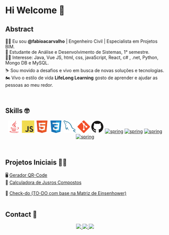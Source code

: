 <h1> Hi Welcome 👋</h1> 
<h2>Abstract</h2>

👨‍💻 Eu sou **@fabioacarvalho** | Engenheiro Civil | Especialista em Projetos BIM. <br>
🌱 Estudante de Análise e Desenvolvimento de Sistemas, 1° semestre. <br>
🐱‍💻 Interesse: Java, Vue JS, html, css, javaScript, React, c# , .net, Python, Mongo DB e MySQL.  <br>
⛷ Sou movido a desafios e vivo em busca de novas soluções e tecnologias.  <br>
🏍 Vivo o estilo de vida  __LifeLong Learning__ gosto de aprender e ajudar as pessoas ao meu redor.  <br>

<br>

<h2>Skills 🤓</h2>

<p align="center" gap=".5rem">
    <a target="_blank" rel="noopener noreferrer" href="https://raw.githubusercontent.com/devicons/devicon/master/icons/java/java-plain.svg"><img height="40" src="https://raw.githubusercontent.com/devicons/devicon/master/icons/java/java-plain.svg" style="max-width:100%;"></a>                 
    <a target="_blank" rel="noopener noreferrer" href="https://raw.githubusercontent.com/devicons/devicon/master/icons/javascript/javascript-original.svg"><img  height="40" src="https://raw.githubusercontent.com/devicons/devicon/master/icons/javascript/javascript-original.svg" style="max-width:100%;"></a>                 
    <a target="_blank" rel="noopener noreferrer" href="https://raw.githubusercontent.com/devicons/devicon/master/icons/html5/html5-original.svg"><img height="40" src="https://raw.githubusercontent.com/devicons/devicon/master/icons/html5/html5-original.svg" style="max-width:100%;"></a>                 
    <a target="_blank" rel="noopener noreferrer" href="https://raw.githubusercontent.com/devicons/devicon/master/icons/css3/css3-original.svg"><img height="40" src="https://raw.githubusercontent.com/devicons/devicon/master/icons/css3/css3-original.svg" style="max-width:100%;"></a>                               
    <a target="_blank" rel="noopener noreferrer" href="https://raw.githubusercontent.com/devicons/devicon/master/icons/mysql/mysql-original.svg"><img height="40" src="https://raw.githubusercontent.com/devicons/devicon/master/icons/mysql/mysql-original.svg" style="max-width:100%;"></a>                  
    <a target="_blank" rel="noopener noreferrer" href="https://raw.githubusercontent.com/devicons/devicon/master/icons/git/git-original.svg"><img height="40" src="https://raw.githubusercontent.com/devicons/devicon/master/icons/git/git-original.svg" style="max-width:100%;"></a>                 
    <a target="_blank" rel="noopener noreferrer" href="https://raw.githubusercontent.com/devicons/devicon/master/icons/github/github-original.svg"><img height="40" src="https://raw.githubusercontent.com/devicons/devicon/master/icons/github/github-original.svg" style="max-width:100%;"></a>    
    <a target="_blank" rel="noopener noreferrer" href="https://www.vectorlogo.zone/logos/getbootstrap/getbootstrap-icon.svg"><img height="40" src="https://www.vectorlogo.zone/logos/getbootstrap/getbootstrap-icon.svg" alt="spring" data-canonical-src="https://www.vectorlogo.zone/logos/getbootstrap/getbootstrap-icon.svg" style="max-width:100%;"></a>
    <a target="_blank" rel="noopener noreferrer" href="https://www.vectorlogo.zone/logos/vuejs/vuejs-icon.svg"><img height="40" src="https://www.vectorlogo.zone/logos/vuejs/vuejs-icon.svg" alt="spring" data-canonical-src="https://www.vectorlogo.zone/logos/vuejs/vuejs-icon.svg" style="max-width:100%;"></a>
    <a target="_blank" rel="noopener noreferrer" href="https://www.vectorlogo.zone/logos/python/python-icon.svg"><img height="40" src="https://www.vectorlogo.zone/logos/python/python-icon.svg" alt="spring" data-canonical-src="https://www.vectorlogo.zone/logos/python/python-icon.svg" style="max-width:100%;"></a>
        <a target="_blank" rel="noopener noreferrer" href="https://www.vectorlogo.zone/logos/nodejs/nodejs-icon.svg"><img height="40" src="https://www.vectorlogo.zone/logos/nodejs/nodejs-icon.svg" alt="spring" data-canonical-src="https://www.vectorlogo.zone/logos/nodejs/nodejs-icon.svg" style="max-width:100%;"></a>
</p>

<br>

<h2> Projetos Iniciais 👨‍💻</h2>

🖥 <a text-decoration="none" target="_blank" href="https://fabioacarvalho.github.io/Gerador-QR-Code/">Gerador QR-Code</a> 
<br>
📱 <a text-decoration="none" target="_blank" href="https://fabioacarvalho.github.io/Calculadora-de-Juros/">Calculadora de Jusros Compostos</a>  
<br>
👨‍ <a text-decoration="none" target="_blank" href="https://fabioacarvalho.github.io/check-do/">Check-do (TO-DO com base na Matriz de Einsenhower)</a>  
<br>


<h2> Contact 📱</h2>

<p align="center">
    <a target="_blank" href="https://github.com/fabioacarvalho">
        <img height="40" src="https://www.vectorlogo.zone/logos/github/github-tile.svg" data-canonical-src="https://img.shields.io/badge/github-%23100000.svg?&amp;style=for-the-badge&amp;logo=github&amp;logoColor=white&amp;link=mailto:https://github.com/fabioacarvalho" style="max-width:100%;">
    </a>             
    <a target="_blank" href="mailto:fabio22191@gmail.com">
        <img height="40" src="https://www.vectorlogo.zone/logos/gmail/gmail-tile.svg" data-canonical-src="https://img.shields.io/badge/gmail-D14836?&amp;style=for-the-badge&amp;logo=gmail&amp;logoColor=white&amp;link=mailto:fabio22191@gmail.com" style="max-width:100%;">
    </a>             
    <a target="_blank" href="https://www.linkedin.com/in/fabio-carvalho-881026142/" rel="nofollow">
        <img height="40" src="https://www.vectorlogo.zone/logos/linkedin/linkedin-tile.svg" data-canonical-src="https://img.shields.io/badge/linkedin-%230077B5.svg?&amp;style=for-the-badge&amp;logo=linkedin&amp;logoColor=white&amp;link=mailto:https://www.linkedin.com/in/fabio-carvalho-881026142/" style="max-width:100%;">
    </a>
</p>



<!---
fabioacarvalho/fabioacarvalho is a ✨ special ✨ repository because its `README.md` (this file) appears on your GitHub profile.
You can click the Preview link to take a look at your changes.
--->

